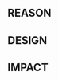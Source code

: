 <!--
PR should reference issue that it addresses.
Example: "refs #<issue>" or "closes #<issue>" (e.g., #closes #1234).
-->

## REASON
<!--Why do you need this feature or what is the enhancement?-->

## DESIGN
<!--A concise description (design) of the enhancement.--->

## IMPACT
<!--Will the enhancement change existing APIs or add something new?-->
